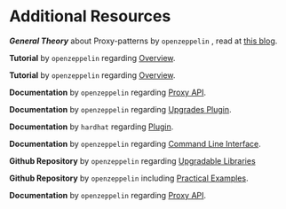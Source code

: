 # Additional Resources


***General Theory*** about Proxy-patterns by `openzeppelin` , read at [this blog](https://blog.openzeppelin.com/proxy-patterns/).


**Tutorial** by `openzeppelin` regarding [Overview](https://docs.openzeppelin.com/learn/upgrading-smart-contracts#limitations-of-contract-upgrades).


**Tutorial** by `openzeppelin` regarding [Overview](https://docs.openzeppelin.com/learn/upgrading-smart-contracts).


**Documentation** by `openzeppelin` regarding [Proxy API](https://docs.openzeppelin.com/contracts/3.x/api/proxy).


**Documentation** by `openzeppelin` regarding [Upgrades Plugin](https://docs.openzeppelin.com/upgrades-plugins/1.x/).


**Documentation** by `hardhat` regarding [ Plugin](https://hardhat.org/plugins/hardhat-upgrades.html).


**Documentation** by `openzeppelin` regarding [Command Line Interface](https://docs.openzeppelin.com/cli/2.8/).


**Github Repository** by `openzeppelin` regarding [Upgradable Libraries](https://github.com/OpenZeppelin/openzeppelin-contracts-upgradeable)


**Github Repository** by `openzeppelin` including [Practical Examples](https://github.com/OpenZeppelin/workshops).


**Documentation** by `openzeppelin` regarding [Proxy API](https://docs.openzeppelin.com/contracts/3.x/api/proxy).